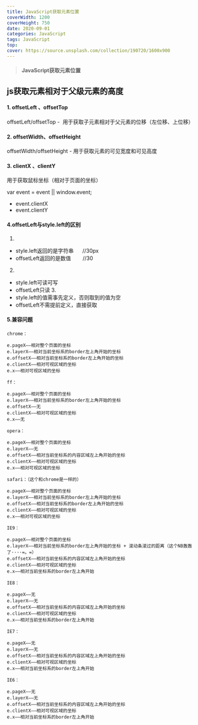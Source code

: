 ```yaml
---
title: JavaScript获取元素位置
coverWidth: 1200
coverHeight: 750
date: 2020-09-01
categories: JavaScript
tags: JavaScript
top:
cover: https://source.unsplash.com/collection/190720/1600x900
---
```


> <h4> 
>  JavaScript获取元素位置
> </h4>


<!--more-->
## js获取元素相对于父级元素的高度

#### 1. offsetLeft 、offsetTop

offsetLeft/offsetTop -  用于获取子元素相对于父元素的位移（左位移、上位移）


#### 2. offsetWidth、offsetHeight

offsetWidth/offsetHeight - 用于获取元素的可见宽度和可见高度

#### 3. clientX 、clientY

用于获取鼠标坐标（相对于页面的坐标）

var event = event || window.event;
- event.clientX
- event.clientY


#### 4.offsetLeft与style.left的区别

1.     
  - style.left返回的是字符串      //30px
  - offsetLeft返回的是数值        //30
2.     
  - style.left可读可写
  - offsetLeft只读
3.     
  - style.left的值需事先定义，否则取到的值为空
  - offsetLeft不需提前定义，直接获取

#### 5.兼容问题

```
chrome：

e.pageX——相对整个页面的坐标
e.layerX——相对当前坐标系的border左上角开始的坐标
e.offsetX——相对当前坐标系的border左上角开始的坐标
e.clientX——相对可视区域的坐标
e.x——相对可视区域的坐标

ff：

e.pageX——相对整个页面的坐标
e.layerX——相对当前坐标系的border左上角开始的坐标
e.offsetX——无
e.clientX——相对可视区域的坐标
e.x——无

opera：

e.pageX——相对整个页面的坐标
e.layerX——无
e.offsetX——相对当前坐标系的内容区域左上角开始的坐标
e.clientX——相对可视区域的坐标
e.x——相对可视区域的坐标

safari：（这个和chrome是一样的）

e.pageX——相对整个页面的坐标
e.layerX——相对当前坐标系的border左上角开始的坐标
e.offsetX——相对当前坐标系的border左上角开始的坐标
e.clientX——相对可视区域的坐标
e.x——相对可视区域的坐标

IE9：

e.pageX——相对整个页面的坐标
e.layerX——相对当前坐标系的border左上角开始的坐标 + 滚动条滚过的距离（这个NB轰轰了····=。=）
e.offsetX——相对当前坐标系的内容区域左上角开始的坐标
e.clientX——相对可视区域的坐标
e.x——相对当前坐标系的border左上角开始

IE8：

e.pageX——无
e.layerX——无
e.offsetX——相对当前坐标系的内容区域左上角开始的坐标
e.clientX——相对可视区域的坐标
e.x——相对当前坐标系的border左上角开始

IE7：

e.pageX——无
e.layerX——无
e.offsetX——相对当前坐标系的内容区域左上角开始的坐标
e.clientX——相对可视区域的坐标
e.x——相对当前坐标系的border左上角开始

IE6：

e.pageX——无
e.layerX——无
e.offsetX——相对当前坐标系的内容区域左上角开始的坐标
e.clientX——相对可视区域的坐标
e.x——相对当前坐标系的border左上角开始
```
